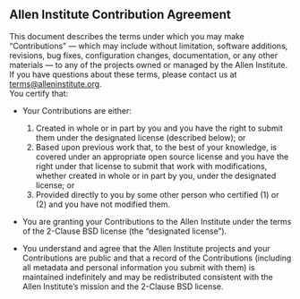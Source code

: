 ## Allen Institute Contribution Agreement
This document describes the terms under which you may make “Contributions” — which may include without limitation, software additions, revisions, bug fixes, configuration changes, documentation, or any other materials — to any of the projects owned or managed by the Allen Institute. If you have questions about these terms, please contact us at terms@alleninstitute.org.  
You certify that:  
- Your Contributions are either:  
   1.	Created in whole or in part by you and you have the right to submit them under the designated license (described below); or
   2.	Based upon previous work that, to the best of your knowledge, is covered under an appropriate open source license and you have the right under that license to submit that work with modifications, whether created in whole or in part by you, under the designated license; or
   3.	Provided directly to you by some other person who certified (1) or (2) and you have not modified them.  

- You are granting your Contributions to the Allen Institute under the terms of the 2-Clause BSD license (the “designated license”).  
- You understand and agree that the Allen Institute projects and your Contributions are public and that a record of the Contributions (including all metadata and personal information you submit with them) is maintained indefinitely and may be redistributed consistent with the Allen Institute’s mission and the 2-Clause BSD license.  
